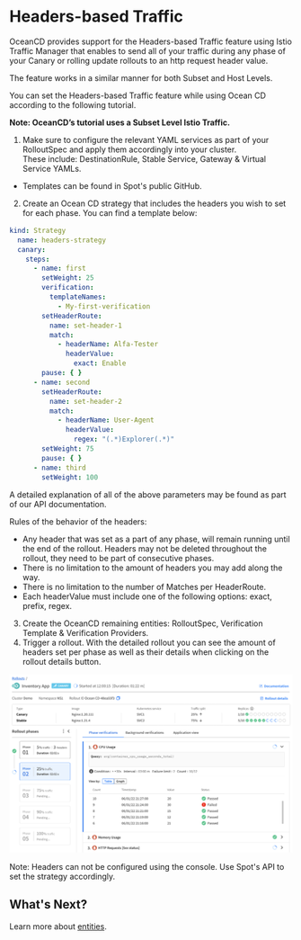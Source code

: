 # Headers-based Traffic

OceanCD provides support for the Headers-based Traffic feature using Istio Traffic Manager that enables to send all of your traffic during any phase of your Canary or rolling update rollouts to an http request header value.

The feature works in a similar manner for both Subset and Host Levels.  

You can set the Headers-based Traffic feature while using Ocean CD according to the following tutorial.

**Note: OceanCD’s tutorial uses a Subset Level Istio Traffic.**

1. Make sure to configure the relevant YAML services as part of your RolloutSpec and apply them accordingly into your cluster.  
These include: DestinationRule, Stable Service, Gateway & Virtual Service YAMLs.

* Templates can be found in Spot's public GitHub.

2. Create an Ocean CD strategy that includes the headers you wish to set for each phase. You can find a template below:

```yaml
kind: Strategy
  name: headers-strategy
  canary:
    steps:
      - name: first
        setWeight: 25
        verification:
          templateNames:
            - My-first-verification
        setHeaderRoute:
          name: set-header-1
          match:
            - headerName: Alfa-Tester
              headerValue:
                exact: Enable
        pause: { }
      - name: second
        setHeaderRoute:
          name: set-header-2
          match:
            - headerName: User-Agent
              headerValue:
                regex: "(.*)Explorer(.*)"
        setWeight: 75
        pause: { }
      - name: third
        setWeight: 100
```

A detailed explanation of all of the above parameters may be found as part of our API documentation.

Rules of the behavior of the headers:  

* Any header that was set as a part of any phase, will remain running until the end of the rollout. Headers may not be deleted throughout the rollout, they need to be part of consecutive phases.  
* There is no limitation to the amount of headers you may add along the way.
* There is no limitation to the number of Matches per HeaderRoute.
* Each headerValue must include one of the following options: exact, prefix, regex.

3. Create the OceanCD remaining entities: RolloutSpec, Verification Template & Verification Providers.
4. Trigger a rollout. With the detailed rollout you can see the amount of headers set per phase as well as their details when clicking on the rollout details button.  

<img src="/ocean-cd/_media/headers-1.png" />

Note: Headers can not be configured using the console. Use Spot's API to set the strategy accordingly.  


## What's Next?

Learn more about [entities](ocean-cd/concepts-features/entities). 
